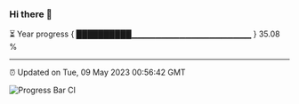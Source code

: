 ### Hi there 👋

⏳ Year progress { ██████████▁▁▁▁▁▁▁▁▁▁▁▁▁▁▁▁▁▁▁▁ } 35.08 %

---

⏰ Updated on Tue, 09 May 2023 00:56:42 GMT

![Progress Bar CI](https://github.com/liununu/liununu/workflows/Progress%20Bar%20CI/badge.svg)
